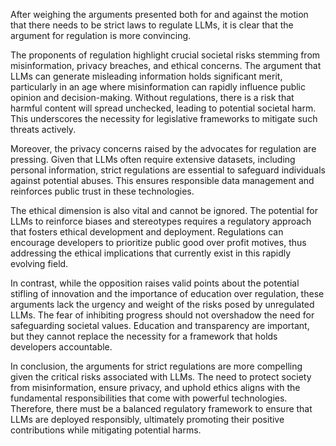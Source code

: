 After weighing the arguments presented both for and against the motion that there needs to be strict laws to regulate LLMs, it is clear that the argument for regulation is more convincing.

The proponents of regulation highlight crucial societal risks stemming from misinformation, privacy breaches, and ethical concerns. The argument that LLMs can generate misleading information holds significant merit, particularly in an age where misinformation can rapidly influence public opinion and decision-making. Without regulations, there is a risk that harmful content will spread unchecked, leading to potential societal harm. This underscores the necessity for legislative frameworks to mitigate such threats actively.

Moreover, the privacy concerns raised by the advocates for regulation are pressing. Given that LLMs often require extensive datasets, including personal information, strict regulations are essential to safeguard individuals against potential abuses. This ensures responsible data management and reinforces public trust in these technologies.

The ethical dimension is also vital and cannot be ignored. The potential for LLMs to reinforce biases and stereotypes requires a regulatory approach that fosters ethical development and deployment. Regulations can encourage developers to prioritize public good over profit motives, thus addressing the ethical implications that currently exist in this rapidly evolving field.

In contrast, while the opposition raises valid points about the potential stifling of innovation and the importance of education over regulation, these arguments lack the urgency and weight of the risks posed by unregulated LLMs. The fear of inhibiting progress should not overshadow the need for safeguarding societal values. Education and transparency are important, but they cannot replace the necessity for a framework that holds developers accountable.

In conclusion, the arguments for strict regulations are more compelling given the critical risks associated with LLMs. The need to protect society from misinformation, ensure privacy, and uphold ethics aligns with the fundamental responsibilities that come with powerful technologies. Therefore, there must be a balanced regulatory framework to ensure that LLMs are deployed responsibly, ultimately promoting their positive contributions while mitigating potential harms.
